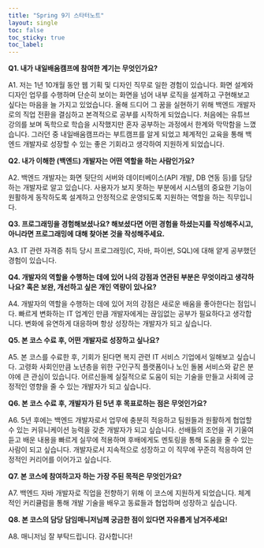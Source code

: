 ```yaml
---
title: "Spring 9기 스타터노트"
layout: single
toc: false
toc_sticky: true
toc_label: 
---
```


**Q1. 내가 내일배움캠프에 참여한 계기는 무엇인가요?**

A1. 저는 1년 10개월 동안 웹 기획 및 디자인 직무로 일한 경험이 있습니다. 화면 설계와 디자인 업무를 수행하며 단순히 보이는 화면을 넘어 내부 로직을 설계하고 구현해보고 싶다는 마음을 늘 가지고 있었습니다. 올해 드디어 그 꿈을 실현하기 위해 백엔드 개발자로의 직업 전환을 결심하고 본격적으로 공부를 시작하게 되었습니다. 처음에는 유튜브 강의를 보며 독학으로 학습을 시작했지만 혼자 공부하는 과정에서 한계와 막막함을 느꼈습니다. 그러던 중 내일배움캠프라는 부트캠프를 알게 되었고 체계적인 교육을 통해 백엔드 개발자로 성장할 수 있는 좋은 기회라고 생각하여 지원하게 되었습니다.



**Q2. 내가 이해한 (백엔드) 개발자는 어떤 역할을 하는 사람인가요?** 

A2. 백엔드 개발자는 화면 뒷단의 서버와 데이터베이스(API 개발, DB 연동 등)를 담당하는 개발자로 알고 있습니다. 사용자가 보지 못하는 부분에서 시스템의 중요한 기능이 원활하게 동작하도록 설계하고 안정적으로 운영되도록 지원하는 역할을 하는 직무입니다.
    

**Q3. 프로그래밍을 경험해보셨나요? 해보셨다면 어떤 경험을 하셨는지를 작성해주시고, 아니라면 프로그래밍에 대해 찾아본 것을 작성해주세요.**

A3. IT 관련 자격증 취득 당시 프로그래밍(C, 자바, 파이썬, SQL)에 대해 얕게 공부했던 경험이 있습니다.



**Q4. 개발자의 역할을 수행하는 데에 있어 나의 강점과 연관된 부분은 무엇이라고 생각하나요? 혹은 보완, 개선하고 싶은 개인 역량이 있나요?**

A4. 개발자의 역할을 수행하는 데에 있어 저의 강점은 새로운 배움을 좋아한다는 점입니다. 빠르게 변화하는 IT 업계인 만큼 개발자에게는 끊임없는 공부가 필요하다고 생각합니다. 변화에 유연하게 대응하며 항상 성장하는 개발자가 되고 싶습니다.



**Q5. 본 코스 수료 후, 어떤 개발자로 성장하고 싶나요?**

A5. 본 코스를 수료한 후, 기회가 된다면 복지 관련 IT 서비스 기업에서 일해보고 싶습니다. 고령화 사회인만큼 노년층을 위한 구인구직 플랫폼이나 노인 돌봄 서비스와 같은 분야에 큰 관심이 있습니다. 어르신들께 실질적으로 도움이 되는 기술을 만들고 사회에 긍정적인 영향을 줄 수 있는 개발자가 되고 싶습니다.



**Q6. 본 코스 수료 후, 개발자가 된 5년 후 목표로하는 점은 무엇인가요?** 

A6. 5년 후에는 백엔드 개발자로서 업무에 충분히 적응하고 팀원들과 원활하게 협업할 수 있는 커뮤니케이션 능력을 갖춘 개발자가 되고 싶습니다. 선배들의 조언을 귀 기울여 듣고 배운 내용을 빠르게 실무에 적용하며 후배에게도 멘토링을 통해 도움을 줄 수 있는 사람이 되고 싶습니다. 개발자로서 지속적으로 성장하고 이 직무에 꾸준히 적응하여 안정적인 커리어를 이어가고 싶습니다.



**Q7. 본 코스에 참여하고자 하는 가장 주된 목적은 무엇인가요?** 

A7. 백엔드 자바 개발자로 직업을 전향하기 위해 이 코스에 지원하게 되었습니다. 체계적인 커리큘럼을 통해 개발 기술을 배우고 동료들과 협업하며 성장하고 싶습니다.



**Q8. 본 코스의 담당 담임매니저님께 궁금한 점이 있다면 자유롭게 남겨주세요!**

A8. 매니저님 잘 부탁드립니다. 감사합니다!

